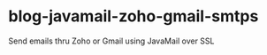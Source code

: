 blog-javamail-zoho-gmail-smtps
==============================
Send emails thru Zoho or Gmail using JavaMail over SSL
